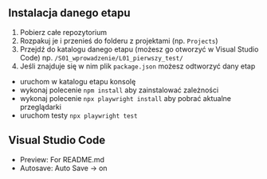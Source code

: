 ## Instalacja danego etapu

1. Pobierz całe repozytorium
2. Rozpakuj je i przenieś do folderu z projektami (np. `Projects`)
3. Przejdź do katalogu danego etapu (możesz go otworzyć w Visual Studio Code) np. `/S01_wprowadzenie/L01_pierwszy_test/`
4. Jeśli znajduje się w nim plik `package.json` możesz odtworzyć dany etap

- uruchom w katalogu etapu konsolę
- wykonaj polecenie `npm install` aby zainstalować zależności
- wykonaj polecenie `npx playwright install` aby pobrać aktualne przeglądarki
- uruchom testy `npx playwright test`

## Visual Studio Code

- Preview: For README.md
- Autosave: Auto Save -> on
